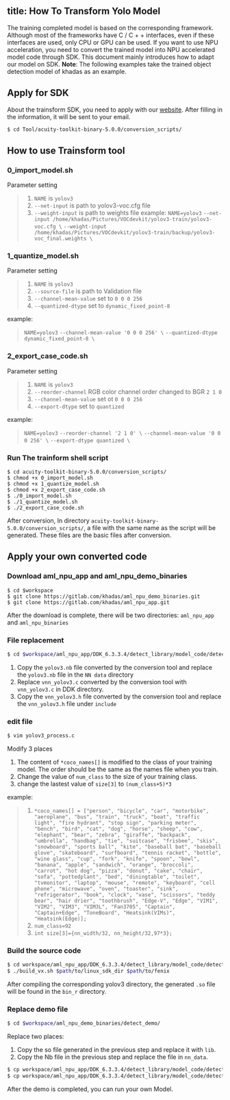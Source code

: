 title: How To Transform Yolo Model
---

The training completed model is based on the corresponding framework. Although most of the frameworks have C / C + + interfaces, even if these interfaces are used, only CPU or GPU can be used. If you want to use NPU acceleration, you need to convert the trained model into NPU accelerated model code through SDK. This document mainly introduces how to adapt our model on SDK.
**Note**: The following examples take the trained object detection model of khadas as an example.

## Apply for SDK
About the trainsform SDK, you need to apply with our [website](https://www.khadas.com/npu-toolkit-vim3). After filling in the information, it will be sent to your email.
```bash
$ cd Tool/acuity-toolkit-binary-5.0.0/conversion_scripts/
```


## How to use Trainsform tool

### 0_import_model.sh

Parameter setting
> 1. `NAME` is `yolov3`
> 2. `--net-input` is path to yolov3-voc.cfg file
> 3. `--weight-input` is path to weights file
example:
> `NAME=yolov3`
> `--net-input /home/khadas/Pictures/VOCdevkit/yolov3-train/yolov3-voc.cfg \`
> `--weight-input /home/khadas/Pictures/VOCdevkit/yolov3-train/backup/yolov3-voc_final.weights \`

### 1_quantize_model.sh

Parameter setting
> 1. `NAME` is `yolov3`
> 2. `--source-file` is path to Validation file
> 3. `--channel-mean-value` set to `0 0 0 256`
> 4. `--quantized-dtype` set to `dynamic_fixed_point-8`

example:
> `NAME=yolov3`
> `--channel-mean-value '0 0 0 256' \`
> `--quantized-dtype dynamic_fixed_point-8 \`

### 2_export_case_code.sh

Parameter setting
> 1. `NAME` is `yolov3`
> 2. `--reorder-channel` RGB color channel order changed to BGR `2 1 0`
> 3. `--channel-mean-value` set ot `0 0 0 256`
> 4. `--export-dtype` set to `quantized`

example:
> `NAME=yolov3`
> `--reorder-channel '2 1 0' \`
> `--channel-mean-value '0 0 0 256' \`
> `--export-dtype quantized \`

### Run The trainform shell script
```
$ cd acuity-toolkit-binary-5.0.0/conversion_scripts/
$ chmod +x 0_import_model.sh
$ chmod +x 1_quantize_model.sh
$ chmod +x 2_export_case_code.sh
$ ./0_import_model.sh
$ ./1_quantize_model.sh
$ ./2_export_case_code.sh
```
After conversion, In directory `acuity-toolkit-binary-5.0.0/conversion_scripts/`, a file with the same name as the script will be generated. These files are the basic files after conversion.


## Apply your own converted code

### Download aml_npu_app and aml_npu_demo_binaries
```
$ cd $workspace
$ git clone https://gitlab.com/khadas/aml_npu_demo_binaries.git
$ git clone https://gitlab.com/khadas/aml_npu_app.git
```
After the download is complete, there will be two directories: `aml_npu_app` and `aml_npu_binaries`


### File replacement

```bash
$ cd $workspace/aml_npu_app/DDK_6.3.3.4/detect_library/model_code/detect_yolo_v3/
```
1. Copy the `yolov3.nb` file converted by the conversion tool and replace the `yolov3.nb` file in the `NN data` directory
2. Replace `vnn_yolov3.c` converted by the conversion tool with `vnn_yolov3.c` in DDK directory.
3. Copy the `vnn_yolov3.h` file converted by the conversion tool and replace the `vnn_yolov3.h` file under `include`


### edit file
```bash
$ vim yolov3_process.c
```
Modify 3 places
1. The content of `*coco_names[]` is modified to the class of your training model. The order should be the same as the names file when you train.
2. Change the value of `num_class` to the size of your training class.
3. change the lastest value of `size[3]` to `(num_class+5)*3`

example:
> 1. `*coco_names[] = ["person", "bicycle", "car", "motorbike", "aeroplane", "bus", "train", "truck", "boat", "traffic light", "fire hydrant", "stop sign", "parking meter", "bench", "bird", "cat", "dog", "horse", "sheep", "cow", "elephant", "bear", "zebra", "giraffe", "backpack", "umbrella", "handbag", "tie", "suitcase", "frisbee", "skis", "snowboard", "sports ball", "kite", "baseball bat", "baseball glove", "skateboard", "surfboard", "tennis racket", "bottle", "wine glass", "cup", "fork", "knife", "spoon", "bowl", "banana", "apple", "sandwich", "orange", "broccoli", "carrot", "hot dog", "pizza", "donut", "cake", "chair", "sofa", "pottedplant", "bed", "diningtable", "toilet", "tvmonitor", "laptop", "mouse", "remote", "keyboard", "cell phone", "microwave", "oven", "toaster", "sink", "refrigerator", "book", "clock", "vase", "scissors", "teddy bear", "hair drier", "toothbrush", "Edge-V", "Edge", "VIM1", "VIM2", "VIM3", "VIM3L", "Fan3705", "Captain", "Captain+Edge", "ToneBoard", "Heatsink(VIMs)", "Heatsink(Edge)];`
> 2. `num_class=92`
> 3. `int size[3]={nn_width/32, nn_height/32,97*3};`


### Build the source code
```bash
$ cd workspace/aml_npu_app/DDK_6.3.3.4/detect_library/model_code/detect_yolo_v3/
$ ./build_vx.sh $path/to/linux_sdk_dir $path/to/fenix
```
After compiling the corresponding yolov3 directory, the generated `.so` file will be found in the `bin_r` directory.

### Replace demo file

```bash
$ cd $workspace/aml_npu_demo_binaries/detect_demo/
```
Replace two places:
1. Copy the so file generated in the previous step and replace it with `lib`.
2. Copy the Nb file in the previous step and replace the file in `nn_data`.
```bash
$ cp workspace/aml_npu_app/DDK_6.3.3.4/detect_library/model_code/detect_yolo_v3/bin_dir/libnn_yolo_v3.so $workspace/aml_npu_demo_binaries/detect_demo/lib/libnn_yolo_v3.so
$ cp workspace/aml_npu_app/DDK_6.3.3.4/detect_library/model_code/detect_yolo_v3/nn_data/yolov3_88.nb $workspace/aml_npu_demo_binaries/detect_demo/n_data/yolov3_88.nb
```


After the demo is completed, you can run your own Model.

